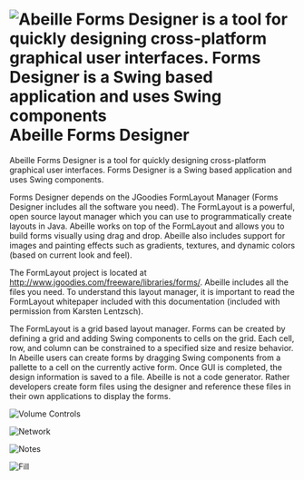 # ![Abeille Forms Designer is a tool for quickly designing cross-platform graphical user interfaces. Forms Designer is a Swing based application and uses Swing components](https://raw.githubusercontent.com/jeff-tassin/abeilleforms/master/examples/images/bee.png) Abeille Forms Designer

Abeille Forms Designer is a tool for quickly designing cross-platform graphical user interfaces. Forms Designer is a Swing based application and uses Swing components.

Forms Designer depends on the JGoodies FormLayout Manager (Forms Designer includes all the software you need). The FormLayout is a powerful, open source layout manager which you can use to programmatically create layouts in Java. Abeille works on top of the FormLayout and allows you to build forms visually using drag and drop. Abeille also includes support for images and painting effects such as gradients, textures, and dynamic colors (based on current look and feel).

The FormLayout project is located at http://www.jgoodies.com/freeware/libraries/forms/. Abeille includes all the files you need. To understand this layout manager, it is important to read the FormLayout whitepaper included with this documentation (included with permission from Karsten Lentzsch).

The FormLayout is a grid based layout manager. Forms can be created by defining a grid and adding Swing components to cells on the grid. Each cell, row, and column can be constrained to a specified size and resize behavior. In Abeille users can create forms by dragging Swing components from a pallette to a cell on the currently active form. Once GUI is completed, the design information is saved to a file. Abeille is not a code generator. Rather developers create form files using the designer and reference these files in their own applications to display the forms. 

![Volume Controls](https://raw.githubusercontent.com/jeff-tassin/abeilleforms/master/examples/screenshot1.png)

![Network](https://raw.githubusercontent.com/jeff-tassin/abeilleforms/master/examples/screenshot2.png)

![Notes](https://raw.githubusercontent.com/jeff-tassin/abeilleforms/master/examples/screenshot3.png)

![Fill](https://raw.githubusercontent.com/jeff-tassin/abeilleforms/master/examples/screenshot4.png)

